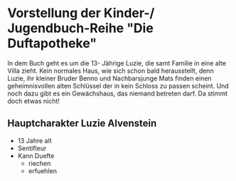 # Vorstellung der Kinder-/ Jugendbuch-Reihe "Die Duftapotheke"

In dem Buch geht es um die 13- Jährige Luzie, die samt Familie in eine alte Villa zieht. Kein normales Haus, wie sich schon bald herausstellt, denn Luzie, ihr kleiner Bruder Benno und Nachbarsjunge Mats finden einen geheimnisvollen alten Schlüssel der in kein Schloss zu passen scheint. Und noch dazu gibt es ein Gewächshaus, das niemand betreten darf. Da stimmt doch etwas nicht!

## Hauptcharakter Luzie Alvenstein
* 13 Jahre alt
* Sentifleur
* Kann Duefte
	* riechen
	* erfuehlen
